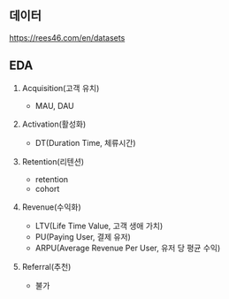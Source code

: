 ## 데이터

https://rees46.com/en/datasets

## EDA 
1. Acquisition(고객 유치)
    - MAU, DAU

2. Activation(활성화)
    - DT(Duration Time, 체류시간)

3. Retention(리텐션)
    - retention
    - cohort

4. Revenue(수익화)
    - LTV(Life Time Value, 고객 생애 가치)
    - PU(Paying User, 결제 유저)
    - ARPU(Average Revenue Per User, 유저 당 평균 수익)

5. Referral(추천)
    - 불가
